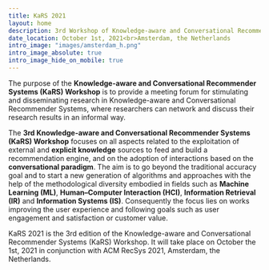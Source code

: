 ```yaml
---
title: KaRS 2021
layout: home
description: 3rd Workshop of Knowledge-aware and Conversational Recommender Systems
date_location: October 1st, 2021<br>Amsterdam, the Netherlands
intro_image: "images/amsterdam_h.png"
intro_image_absolute: true
intro_image_hide_on_mobile: true
---
```


The purpose of the **Knowledge-aware and Conversational Recommender Systems (KaRS) Workshop** is to provide a meeting forum for stimulating and disseminating research in Knowledge-aware and Conversational Recommender Systems, where researchers can network and discuss their research results in an informal way.

The **3rd Knowledge-aware and Conversational Recommender Systems (KaRS) Workshop** focuses on all aspects related to the exploitation of external and **explicit knowledge** sources to feed and build a recommendation engine, and on the adoption of interactions based on the **conversational paradigm**. The aim is to go beyond the traditional accuracy goal and to start a new generation of algorithms and approaches with the help of the methodological diversity embodied in fields such as **Machine Learning (ML)**, **Human–Computer Interaction (HCI)**, **Information Retrieval (IR)** and **Information Systems (IS)**. Consequently the focus lies on works improving the user experience and following goals such as user engagement and satisfaction or customer value.

KaRS 2021 is the 3rd edition of the Knowledge-aware and Conversational Recommender Systems (KaRS) Workshop. It will take place on October the 1st, 2021 in conjunction with ACM RecSys 2021, Amsterdam, the Netherlands.
